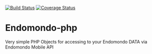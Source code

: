 [![Build Status](https://travis-ci.org/Odyno/Endomondo-php.svg?branch=master)](https://travis-ci.org/Odyno/Endomondo-php)
[![Coverage Status](https://coveralls.io/repos/Odyno/Endomondo-php/badge.png)](https://coveralls.io/r/Odyno/Endomondo-php)


Endomondo-php
=============

Very simple PHP Objects for accessing to your Endomondo DATA via Endomondo Mobile API
